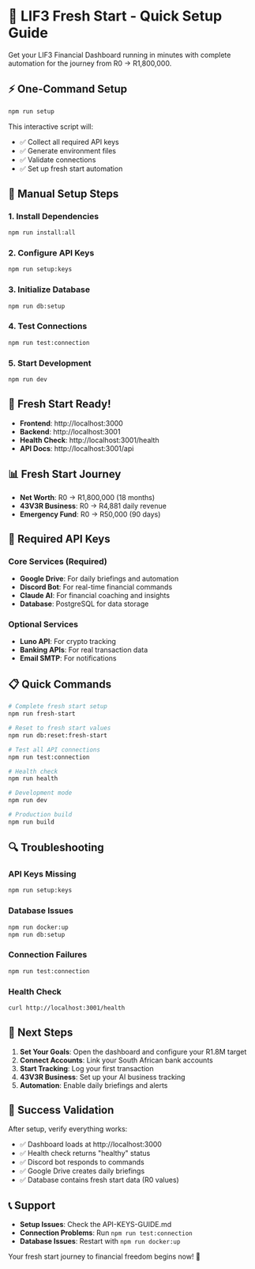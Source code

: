 # 🚀 LIF3 Fresh Start - Quick Setup Guide

Get your LIF3 Financial Dashboard running in minutes with complete automation for the journey from R0 → R1,800,000.

## ⚡ One-Command Setup

```bash
npm run setup
```

This interactive script will:
- ✅ Collect all required API keys
- ✅ Generate environment files
- ✅ Validate connections
- ✅ Set up fresh start automation

## 🔧 Manual Setup Steps

### 1. Install Dependencies
```bash
npm run install:all
```

### 2. Configure API Keys
```bash
npm run setup:keys
```

### 3. Initialize Database
```bash
npm run db:setup
```

### 4. Test Connections
```bash
npm run test:connection
```

### 5. Start Development
```bash
npm run dev
```

## 🎯 Fresh Start Ready!

- **Frontend**: http://localhost:3000
- **Backend**: http://localhost:3001  
- **Health Check**: http://localhost:3001/health
- **API Docs**: http://localhost:3001/api

## 📊 Fresh Start Journey

- **Net Worth**: R0 → R1,800,000 (18 months)
- **43V3R Business**: R0 → R4,881 daily revenue
- **Emergency Fund**: R0 → R50,000 (90 days)

## 🔑 Required API Keys

### Core Services (Required)
- **Google Drive**: For daily briefings and automation
- **Discord Bot**: For real-time financial commands  
- **Claude AI**: For financial coaching and insights
- **Database**: PostgreSQL for data storage

### Optional Services
- **Luno API**: For crypto tracking
- **Banking APIs**: For real transaction data
- **Email SMTP**: For notifications

## 📋 Quick Commands

```bash
# Complete fresh start setup
npm run fresh-start

# Reset to fresh start values
npm run db:reset:fresh-start

# Test all API connections
npm run test:connection

# Health check
npm run health

# Development mode
npm run dev

# Production build
npm run build
```

## 🔍 Troubleshooting

### API Keys Missing
```bash
npm run setup:keys
```

### Database Issues
```bash
npm run docker:up
npm run db:setup
```

### Connection Failures
```bash
npm run test:connection
```

### Health Check
```bash
curl http://localhost:3001/health
```

## 📱 Next Steps

1. **Set Your Goals**: Open the dashboard and configure your R1.8M target
2. **Connect Accounts**: Link your South African bank accounts  
3. **Start Tracking**: Log your first transaction
4. **43V3R Business**: Set up your AI business tracking
5. **Automation**: Enable daily briefings and alerts

## 🎉 Success Validation

After setup, verify everything works:

- ✅ Dashboard loads at http://localhost:3000
- ✅ Health check returns "healthy" status
- ✅ Discord bot responds to commands
- ✅ Google Drive creates daily briefings
- ✅ Database contains fresh start data (R0 values)

## 📞 Support

- **Setup Issues**: Check the API-KEYS-GUIDE.md
- **Connection Problems**: Run `npm run test:connection`
- **Database Issues**: Restart with `npm run docker:up`

Your fresh start journey to financial freedom begins now! 🎯